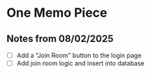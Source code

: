 # One Memo Piece

## Notes from 08/02/2025

- [ ] Add a "Join Room" button to the login page
- [ ] Add join room logic and insert into database
